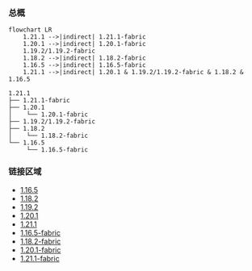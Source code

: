 ### 总概

```mermaid
flowchart LR
    1.21.1 -->|indirect| 1.21.1-fabric
    1.20.1 -->|indirect| 1.20.1-fabric
    1.19.2/1.19.2-fabric
    1.18.2 -->|indirect| 1.18.2-fabric
    1.16.5 -->|indirect| 1.16.5-fabric
    1.21.1 -->|indirect| 1.20.1 & 1.19.2/1.19.2-fabric & 1.18.2 & 1.16.5
```

```
1.21.1
├── 1.21.1-fabric
├── 1.20.1
│    └── 1.20.1-fabric
├── 1.19.2/1.19.2-fabric
├── 1.18.2
│    └── 1.18.2-fabric
└── 1.16.5
     └── 1.16.5-fabric
```

### 链接区域

- [1.16.5](/projects/1.16/assets/macaws-doors/mcwdoors)
- [1.18.2](/projects/1.18/assets/macaws-doors/mcwdoors)
- [1.19.2](/projects/1.19/assets/macaws-doors/mcwdoors)
- [1.20.1](/projects/1.20/assets/macaws-doors/mcwdoors)
- [1.21.1](/projects/1.21/assets/macaws-doors/mcwdoors)
- [1.16.5-fabric](/projects/1.16-fabric/assets/macaws-doors/mcwdoors)
- [1.18.2-fabric](/projects/1.18-fabric/assets/macaws-doors/mcwdoors)
- [1.20.1-fabric](/projects/1.20-fabric/assets/macaws-doors/mcwdoors)
- [1.21.1-fabric](/projects/1.21-fabric/assets/macaws-doors/mcwdoors)